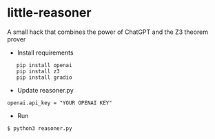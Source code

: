 # little-reasoner
A small hack that combines the power of ChatGPT and the Z3 theorem prover

- Install requirements   
```
   pip install openai
   pip install z3
   pip install gradio
```
- Update reasoner.py
```
openai.api_key = "YOUR OPENAI KEY"
```

- Run
```
$ python3 reasoner.py 
```
